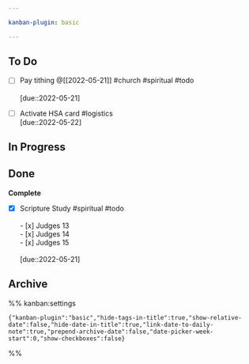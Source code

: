 ```yaml
---

kanban-plugin: basic

---
```


## To Do

- [ ] Pay tithing @[[2022-05-21]] #church #spiritual #todo <br><br>[due::2022-05-21]
- [ ] Activate HSA card #logistics<br>[due::2022-05-22]


## In Progress



## Done

**Complete**
- [x] Scripture Study #spiritual #todo <br><br>- [x] Judges 13 <br>- [x] Judges 14 <br>- [x] Judges 15<br><br>[due::2022-05-21]


## Archive





%% kanban:settings
```
{"kanban-plugin":"basic","hide-tags-in-title":true,"show-relative-date":false,"hide-date-in-title":true,"link-date-to-daily-note":true,"prepend-archive-date":false,"date-picker-week-start":0,"show-checkboxes":false}
```
%%